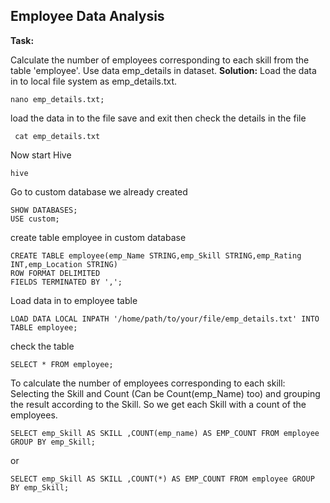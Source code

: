 Employee Data Analysis 
------------------------------------------

**Task:**

Calculate the number of employees corresponding to each skill from the table 'employee'. Use data emp_details in dataset.
**Solution:** 
Load the data in to local file system as emp_details.txt.

    nano emp_details.txt;
load the data in to the file save and exit then check the details in the file 

     cat emp_details.txt
Now start Hive 

    hive

Go to custom database we already created

    SHOW DATABASES;
    USE custom;
create table employee in custom database

    CREATE TABLE employee(emp_Name STRING,emp_Skill STRING,emp_Rating INT,emp_Location STRING)
    ROW FORMAT DELIMITED
    FIELDS TERMINATED BY ',';
Load data in to employee table

    LOAD DATA LOCAL INPATH '/home/path/to/your/file/emp_details.txt' INTO TABLE employee;

check the table 

    SELECT * FROM employee;
    
To calculate the number of employees corresponding to each skill: Selecting the Skill and Count (Can be Count(emp_Name) too) and grouping the result according to the Skill. So we get each Skill with a count of the employees.

    SELECT emp_Skill AS SKILL ,COUNT(emp_name) AS EMP_COUNT FROM employee GROUP BY emp_Skill;
or

    SELECT emp_Skill AS SKILL ,COUNT(*) AS EMP_COUNT FROM employee GROUP BY emp_Skill;
